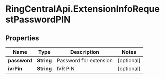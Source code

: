 # RingCentralApi.ExtensionInfoRequestPasswordPIN

## Properties
Name | Type | Description | Notes
------------ | ------------- | ------------- | -------------
**password** | **String** | Password for extension | [optional] 
**ivrPin** | **String** | IVR PIN | [optional] 



